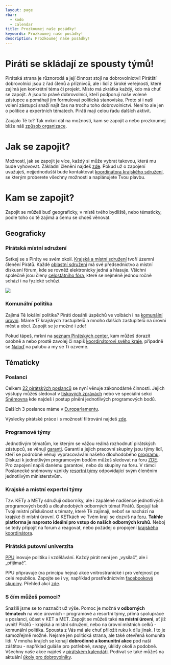 ```yaml
---
layout: page
rbar:
  - kodo
  - calendar
title: Prozkoumej naše posádky!
keywords: Prozkoumej naše posádky!
description: Prozkoumej naše posádky!
---
```


# Piráti se skládají ze spousty týmů!

Pirátská strana je různorodá a její činnost stojí na dobrovolnictví! Pirátští dobrovolníci jsou z řad členů a příznivců, ale i lidí z široké veřejnosti, které zajímá jen konkrétní téma či projekt. Místo má zkrátka každý, kdo má chuť se zapojit. A jsou to právě dobrovolníci, kteří podporují naše volené zástupce a pomáhají jim formulovat politická stanoviska. Proto si i naši volení zástupci snaží najít čas na trochu toho dobrovolnictví. Není to ale jen o politice a expertních tématech. Piráti mají celou řadu dalších aktivit.

Zaujalo Tě to? Tak mrkni dál na možnosti, kam se zapojit a nebo prozkoumej blíže náš  [způsob organizace](https://redmine.pirati.cz/projects/po/wiki/Jak_fungujeme "https://redmine.pirati.cz/projects/po/wiki/Jak_fungujeme").

# Jak se zapojit?

Možností, jak se zapojit je více, každý si může vybrat takovou, která mu bude vyhovovat. Základní členění najdeš  [zde](https://wiki.pirati.cz/po/navody/novacek#nalodse "po:navody:novacek"). Pokud už o zapojení uvažuješ, nejjednodušší bude kontaktovat  [koordinátora krajského sdružení](https://wiki.pirati.cz/po/start#koordinatori_krajskych_sdruzeni_-_koks "po:start"), se kterým proberete všechny možnosti a naplánujete Tvou plavbu.

# Kam se zapojit?

Zapojit se můžeš buď geograficky, v místě tvého bydliště, nebo tématicky, podle toho co tě zajímá a čemu se chceš věnovat.

## Geograficky

### Pirátská místní sdružení

Setkej se s Piráty ve svém okolí.  [Krajská a místní sdružení](https://wiki.pirati.cz/regiony/start "regiony:start")  tvoří územní členění Pirátů. Každé  [oblastní sdružení](https://forum.pirati.cz/viewforum.php?f=93 "https://forum.pirati.cz/viewforum.php?f=93")  má své předsednictvo a místní diskusní fórum, kde se rovněž elektronicky jedná a hlasuje. Všichni společně jsou členy  [celostátního fóra](https://forum.pirati.cz/viewforum.php?f=477 "https://forum.pirati.cz/viewforum.php?f=477"), které se nejméně jednou ročně schází i na fyzické schůzi.

[![](https://wiki.pirati.cz/_media/po/struktura.png?w=600&tok=439657)](https://wiki.pirati.cz/_detail/po/struktura.png?id=po%3Aposadky "po:struktura.png")

### Komunální politika

Zajímá Tě lokální politika? Piráti dosáhli úspěchů ve volbách i na  [komunální úrovni](https://volebnimodely.pirati.cz/index_komunal.php "https://volebnimodely.pirati.cz/index_komunal.php"). Máme 17 krajských zastupitelů a mnoho dalších zastupitelů na úrovni měst a obcí. Zapojit se je možné i zde!

Pokud tápeš, mrkni na  [seznam Pirátských center](https://wiki.pirati.cz/mista/centra "mista:centra"), kam můžeš dorazit osobně a nebo prostě zavolej či napiš  [koordinátorovi svého kraje](https://wiki.pirati.cz/po/start#koordinatori_krajskych_sdruzeni_-_koks "https://wiki.pirati.cz/po/start#koordinatori_krajskych_sdruzeni_-_koks"), případně se  [Naloď](https://nalodeni.pirati.cz/ "https://nalodeni.pirati.cz")  na palubu a my se Ti ozveme.

## Tématicky

### Poslanci

Celkem  [22 pirátských poslanců](https://www.pirati.cz/lide/#snemovna "https://www.pirati.cz/lide/#snemovna")  se nyní věnuje zákonodárné činnosti. Jejich výstupy můžeš sledovat v  [tiskových zprávách](https://www.pirati.cz/aktuality/ "https://www.pirati.cz/aktuality/")  nebo ve speciální sekci  [Sněmovna](https://www.pirati.cz/snemovna/ "https://www.pirati.cz/snemovna/")  kde najdeš i postup plnění jednotlivých programových bodů.

Dalších 3 poslance máme v  [Europarlamentu](https://www.pirati.cz/lide/#euro "https://www.pirati.cz/lide/#euro").

Výsledky pirátské práce i s možností filtrování najdeš  [zde](https://www.pirati.cz/vysledky/ "https://www.pirati.cz/vysledky/").

[](mailto:jana.kolarikova@pirati.cz "jana.kolarikova@pirati.cz")  

### Programové týmy

Jednotlivým tématům, ke kterým se vážou reálná rozhodnutí pirátských zástupců, se věnují  [garanti](https://wiki.pirati.cz/garanti/start "garanti:start"). Garanti a jejich pracovní skupiny jsou týmy lidí, kteří se podrobně věnují vypracovávání našeho dlouhodobého  [programu](https://wiki.pirati.cz/program/start "program:start"). Diskuzi k jednotlivým programovým bodům můžeš sledovat na foru  [ZDE](https://forum.pirati.cz/viewforum.php?f=402 "https://forum.pirati.cz/viewforum.php?f=402"). Pro zapojení napiš danému garantovi, nebo do skupiny na foru. V rámci Poslanecké sněmovny vznikly  [resortní týmy](https://www.pirati.cz/tymy/ "https://www.pirati.cz/tymy/")  odpovídající svým členěním jednotlivým ministerstvům.

### Krajské a místní expertní týmy

Tzv. KETy a METy sdružují odborníky, ale i zapálené nadšence jednotlivých programových bodů a dlouhodobých odborných témat Pirátů. Spojují tak Tvojí místní příslušnost s tématy, které Tě zajímají, neboť se nachází na krajské či místní úrovní. O KETkách ve Tvém kraji se dozvíš na  [foru](https://forum.pirati.cz/viewforum.php?f=1137 "https://forum.pirati.cz/viewforum.php?f=1137").  **Takhle platforma je naprosto ideální pro vstup do našich odborných kruhů.**  Neboj se tedy připojit na forum a reagovat, nebo požádej o propojení  [krajského koordinátora](https://wiki.pirati.cz/po/start#koordinatori_krajskych_sdruzeni_-_koks "https://wiki.pirati.cz/po/start#koordinatori_krajskych_sdruzeni_-_koks").

### Pirátská putovní univerzita

[PPU](https://drive.google.com/file/d/18MXvKvn_A9-SpfDkYC_m0iBHnPNVDofW/view "https://drive.google.com/file/d/18MXvKvn_A9-SpfDkYC_m0iBHnPNVDofW/view")  inovuje politiku i vzdělávání. Každý pirát není jen „vysílač“, ale i „přijímač“.

PPU připravuje (na principu hejna) akce vnitrostranické i pro veřejnost po celé republice. Zapojte se i vy, například prostřednictvím  [facebookové skupiny](https://www.facebook.com/groups/PiratskaPutovniUniverzita/ "https://www.facebook.com/groups/PiratskaPutovniUniverzita/"). Přehled akcí  [zde](https://forum.pirati.cz/viewtopic.php?f=75&t=48598 "https://forum.pirati.cz/viewtopic.php?f=75&t=48598").

### S čím můžeš pomoci?

Snažili jsme se to naznačit už výše. Pomoc je možná  **v odborných tématech**  na více úrovních - programové a resortní týmy, přímá spolupráce s poslanci, účast v KET a MET. Zapojit se můžeš také  **na místní úrovni**, ať již uvnitř Pirátů - krajská a místní sdružení, nebo na úrovní místních celků - komunální politika. Spousta z Vás má ale chuť přiložit ruku k dílu jinak. I to je samozřejmě možné. Nejsme jen politická strana, ale také otevřená komunita lidí. V mnoha krajích se konají  **dobročinné a komunitní akce**  pod naší záštitou - například guláše pro potřebné, swapy, úklidy okolí a podobně. Všechny naše akce najdeš v  [pirátském kalendáři](https://calendar.google.com/calendar/embed?src=kddvdvu3adcjef2kro4j6mm838%40group.calendar.google.com&ctz=Europe%2FPrague "https://calendar.google.com/calendar/embed?src=kddvdvu3adcjef2kro4j6mm838%40group.calendar.google.com&ctz=Europe%2FPrague"). Podívat se také můžeš na aktuální  [úkoly pro dobrovolníky](https://forum.pirati.cz/viewtopic.php?p=682791#p682791 "https://forum.pirati.cz/viewtopic.php?p=682791#p682791").
